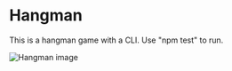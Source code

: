 # Hangman

This is a hangman game with a CLI.
Use "npm test" to run.

![Hangman image](https://upload.wikimedia.org/wikipedia/commons/thumb/f/f4/Hangman_game.jpg/800px-Hangman_game.jpg?1519860037721)
